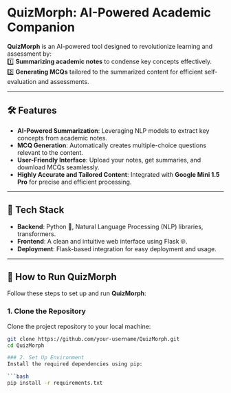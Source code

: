 # QuizMorph: AI-Powered Academic Companion

**QuizMorph** is an AI-powered tool designed to revolutionize learning and assessment by:  
1️⃣ **Summarizing academic notes** to condense key concepts effectively.  
2️⃣ **Generating MCQs** tailored to the summarized content for efficient self-evaluation and assessments.  

---

## 🛠️ Features  
- **AI-Powered Summarization**: Leveraging NLP models to extract key concepts from academic notes.  
- **MCQ Generation**: Automatically creates multiple-choice questions relevant to the content.  
- **User-Friendly Interface**: Upload your notes, get summaries, and download MCQs seamlessly.  
- **Highly Accurate and Tailored Content**: Integrated with **Google Mini 1.5 Pro** for precise and efficient processing.  

---

## 🔧 Tech Stack  
- **Backend**: Python 🐍, Natural Language Processing (NLP) libraries, transformers.  
- **Frontend**: A clean and intuitive web interface using Flask 🌐.  
- **Deployment**: Flask-based integration for easy deployment and usage.  

---

## 🚀 How to Run QuizMorph  

Follow these steps to set up and run **QuizMorph**:  

### 1. Clone the Repository  
Clone the project repository to your local machine:  
```bash  
git clone https://github.com/your-username/QuizMorph.git  
cd QuizMorph 

### 2. Set Up Environment
Install the required dependencies using pip:  

```bash
pip install -r requirements.txt  